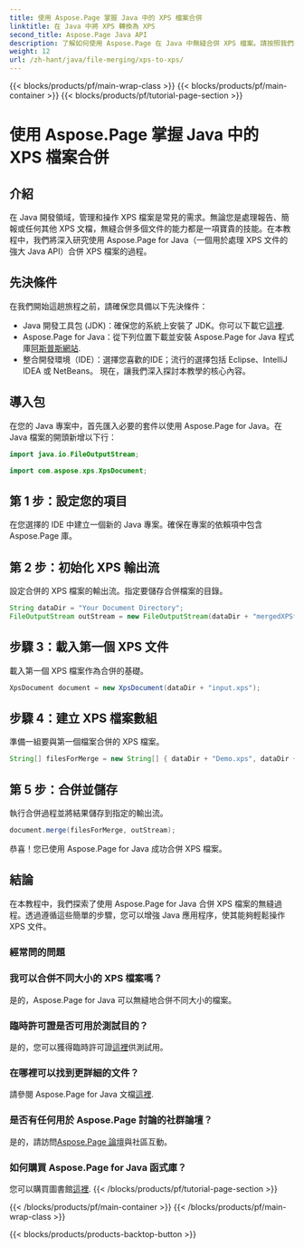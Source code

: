 ```yaml
---
title: 使用 Aspose.Page 掌握 Java 中的 XPS 檔案合併
linktitle: 在 Java 中將 XPS 轉換為 XPS
second_title: Aspose.Page Java API
description: 了解如何使用 Aspose.Page 在 Java 中無縫合併 XPS 檔案。請按照我們的逐步指南進行高效率的文件操作。立即提升您的 Java 開發技能！
weight: 12
url: /zh-hant/java/file-merging/xps-to-xps/
---
```


{{< blocks/products/pf/main-wrap-class >}}
{{< blocks/products/pf/main-container >}}
{{< blocks/products/pf/tutorial-page-section >}}

# 使用 Aspose.Page 掌握 Java 中的 XPS 檔案合併

## 介紹
在 Java 開發領域，管理和操作 XPS 檔案是常見的需求。無論您是處理報告、簡報或任何其他 XPS 文檔，無縫合併多個文件的能力都是一項寶貴的技能。在本教程中，我們將深入研究使用 Aspose.Page for Java（一個用於處理 XPS 文件的強大 Java API）合併 XPS 檔案的過程。
## 先決條件
在我們開始這趟旅程之前，請確保您具備以下先決條件：
-  Java 開發工具包 (JDK)：確保您的系統上安裝了 JDK。你可以下載它[這裡](https://www.oracle.com/java/technologies/javase-downloads.html).
- Aspose.Page for Java：從下列位置下載並安裝 Aspose.Page for Java 程式庫[阿斯普斯網站](https://purchase.aspose.com/buy). 
- 整合開發環境（IDE）：選擇您喜歡的IDE；流行的選擇包括 Eclipse、IntelliJ IDEA 或 NetBeans。
現在，讓我們深入探討本教學的核心內容。
## 導入包
在您的 Java 專案中，首先匯入必要的套件以使用 Aspose.Page for Java。在 Java 檔案的開頭新增以下行：
```java
import java.io.FileOutputStream;

import com.aspose.xps.XpsDocument;
```
## 第 1 步：設定您的項目
在您選擇的 IDE 中建立一個新的 Java 專案。確保在專案的依賴項中包含 Aspose.Page 庫。
## 第 2 步：初始化 XPS 輸出流
設定合併的 XPS 檔案的輸出流。指定要儲存合併檔案的目錄。
```java
String dataDir = "Your Document Directory";
FileOutputStream outStream = new FileOutputStream(dataDir + "mergedXPSfiles.xps");
```
## 步驟 3：載入第一個 XPS 文件
載入第一個 XPS 檔案作為合併的基礎。
```java
XpsDocument document = new XpsDocument(dataDir + "input.xps");
```
## 步驟 4：建立 XPS 檔案數組
準備一組要與第一個檔案合併的 XPS 檔案。
```java
String[] filesForMerge = new String[] { dataDir + "Demo.xps", dataDir + "sample.xps" };
```
## 第 5 步：合併並儲存
執行合併過程並將結果儲存到指定的輸出流。
```java
document.merge(filesForMerge, outStream);
```
恭喜！您已使用 Aspose.Page for Java 成功合併 XPS 檔案。
## 結論
在本教程中，我們探索了使用 Aspose.Page for Java 合併 XPS 檔案的無縫過程。透過遵循這些簡單的步驟，您可以增強 Java 應用程序，使其能夠輕鬆操作 XPS 文件。
### 經常問的問題
### 我可以合併不同大小的 XPS 檔案嗎？
是的，Aspose.Page for Java 可以無縫地合併不同大小的檔案。
### 臨時許可證是否可用於測試目的？
是的，您可以獲得臨時許可證[這裡](https://purchase.aspose.com/temporary-license/)供測試用。
### 在哪裡可以找到更詳細的文件？
請參閱 Aspose.Page for Java 文檔[這裡](https://reference.aspose.com/page/java/).
### 是否有任何用於 Aspose.Page 討論的社群論壇？
是的，請訪問[Aspose.Page 論壇](https://forum.aspose.com/c/page/39)與社區互動。
### 如何購買 Aspose.Page for Java 函式庫？
您可以購買圖書館[這裡](https://purchase.aspose.com/buy).
{{< /blocks/products/pf/tutorial-page-section >}}

{{< /blocks/products/pf/main-container >}}
{{< /blocks/products/pf/main-wrap-class >}}

{{< blocks/products/products-backtop-button >}}
